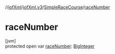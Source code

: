 //[iofXml](../../../index.md)/[iofXml.v3](../index.md)/[SimpleRaceCourse](index.md)/[raceNumber](race-number.md)

# raceNumber

[jvm]\
protected open var [raceNumber](race-number.md): [BigInteger](https://docs.oracle.com/javase/8/docs/api/java/math/BigInteger.html)
